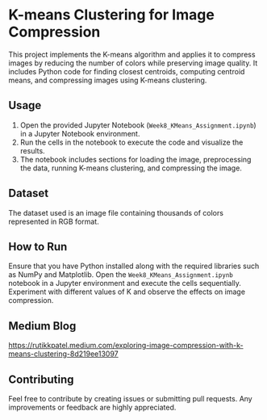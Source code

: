 # K-means Clustering for Image Compression

This project implements the K-means algorithm and applies it to compress images by reducing the number of colors while preserving image quality. It includes Python code for finding closest centroids, computing centroid means, and compressing images using K-means clustering.

## Usage

1. Open the provided Jupyter Notebook (`Week8_KMeans_Assignment.ipynb`) in a Jupyter Notebook environment.
2. Run the cells in the notebook to execute the code and visualize the results.
3. The notebook includes sections for loading the image, preprocessing the data, running K-means clustering, and compressing the image.

## Dataset

The dataset used is an image file containing thousands of colors represented in RGB format.

## How to Run

Ensure that you have Python installed along with the required libraries such as NumPy and Matplotlib. Open the `Week8_KMeans_Assignment.ipynb` notebook in a Jupyter environment and execute the cells sequentially. Experiment with different values of K and observe the effects on image compression.

## Medium Blog

https://rutikkpatel.medium.com/exploring-image-compression-with-k-means-clustering-8d219ee13097

## Contributing

Feel free to contribute by creating issues or submitting pull requests. Any improvements or feedback are highly appreciated.
